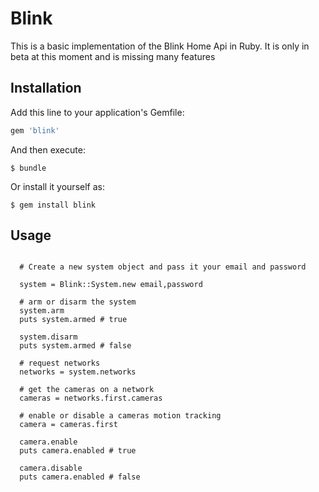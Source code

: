 # Blink

This is a basic implementation of the Blink Home Api in Ruby. It is only in beta at this moment and is missing many features

## Installation

Add this line to your application's Gemfile:

```ruby
gem 'blink'
```

And then execute:

    $ bundle

Or install it yourself as:

    $ gem install blink

## Usage


```

  # Create a new system object and pass it your email and password

  system = Blink::System.new email,password

  # arm or disarm the system
  system.arm
  puts system.armed # true

  system.disarm
  puts system.armed # false

  # request networks
  networks = system.networks

  # get the cameras on a network
  cameras = networks.first.cameras

  # enable or disable a cameras motion tracking
  camera = cameras.first
  
  camera.enable
  puts camera.enabled # true

  camera.disable
  puts camera.enabled # false

```